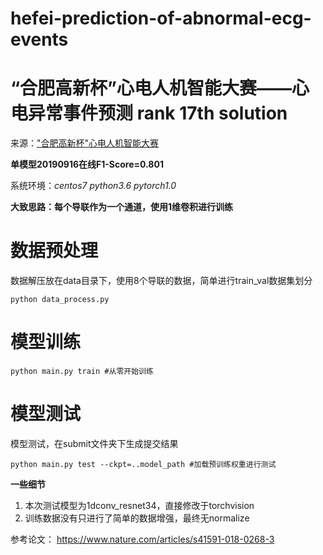 # hefei-prediction-of-abnormal-ecg-events
# “合肥高新杯”心电人机智能大赛——心电异常事件预测    rank 17th solution

来源：["合肥高新杯"心电人机智能大赛](https://tianchi.aliyun.com/competition/entrance/231754/introduction)

**单模型20190916在线F1-Score=0.801**

系统环境：*centos7 python3.6 pytorch1.0*

**大致思路：每个导联作为一个通道，使用1维卷积进行训练**

# 数据预处理
数据解压放在data目录下，使用8个导联的数据，简单进行train_val数据集划分
```shell
python data_process.py
```

# 模型训练
```shell
python main.py train #从零开始训练
```

# 模型测试
模型测试，在submit文件夹下生成提交结果
```shell
python main.py test --ckpt=..model_path #加载预训练权重进行测试
```

**一些细节**

 1. 本次测试模型为1dconv_resnet34，直接修改于torchvision
 2. 训练数据没有只进行了简单的数据增强，最终无normalize


参考论文：
https://www.nature.com/articles/s41591-018-0268-3
